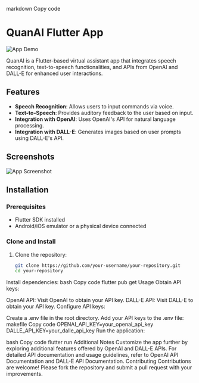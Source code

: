 markdown
Copy code
# QuanAI Flutter App

![App Demo](demo.gif)

QuanAI is a Flutter-based virtual assistant app that integrates speech recognition, text-to-speech functionalities, and APIs from OpenAI and DALL-E for enhanced user interactions.

## Features

- **Speech Recognition**: Allows users to input commands via voice.
- **Text-to-Speech**: Provides auditory feedback to the user based on input.
- **Integration with OpenAI**: Uses OpenAI's API for natural language processing.
- **Integration with DALL-E**: Generates images based on user prompts using DALL-E's API.

## Screenshots

![App Screenshot](screenshot.png)

## Installation

### Prerequisites

- Flutter SDK installed
- Android/iOS emulator or a physical device connected

### Clone and Install

1. Clone the repository:
   ```bash
   git clone https://github.com/your-username/your-repository.git
   cd your-repository
Install dependencies:
bash
Copy code
flutter pub get
Usage
Obtain API keys:

OpenAI API: Visit OpenAI to obtain your API key.
DALL-E API: Visit DALL-E to obtain your API key.
Configure API keys:

Create a .env file in the root directory.
Add your API keys to the .env file:
makefile
Copy code
OPENAI_API_KEY=your_openai_api_key
DALLE_API_KEY=your_dalle_api_key
Run the application:

bash
Copy code
flutter run
Additional Notes
Customize the app further by exploring additional features offered by OpenAI and DALL-E APIs.
For detailed API documentation and usage guidelines, refer to OpenAI API Documentation and DALL-E API Documentation.
Contributing
Contributions are welcome! Please fork the repository and submit a pull request with your improvements.
